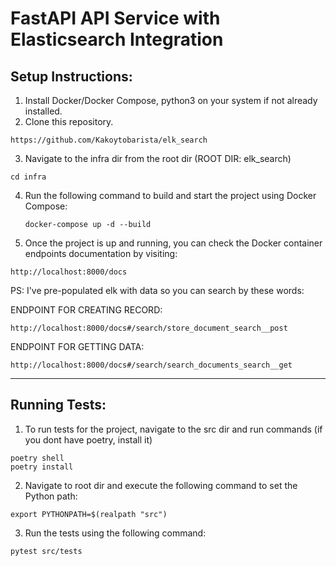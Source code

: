 # FastAPI API Service with Elasticsearch Integration

## Setup Instructions:
1. Install Docker/Docker Compose, python3 on your system if not already installed.
2. Clone this repository.
```
https://github.com/Kakoytobarista/elk_search
```
3. Navigate to the infra dir from the root dir (ROOT DIR: elk_search)
```
cd infra
```
4. Run the following command to build and start the project using Docker Compose:
   ```shell
   docker-compose up -d --build
5. Once the project is up and running, you can check the Docker container endpoints documentation by visiting:
```
http://localhost:8000/docs
```
PS:
I've pre-populated elk with data so you can search by these words:

ENDPOINT FOR CREATING RECORD:
```
http://localhost:8000/docs#/search/store_document_search__post
```
ENDPOINT FOR GETTING DATA:
```
http://localhost:8000/docs#/search/search_documents_search__get
```
_____

## Running Tests:

1. To run tests for the project, navigate to the src dir and run commands (if you dont have poetry, install it)
```
poetry shell
poetry install
```
2. Navigate to root dir and execute the following command to set the Python path:
```shell
export PYTHONPATH=$(realpath "src")
```
3. Run the tests using the following command:

```
pytest src/tests
```

